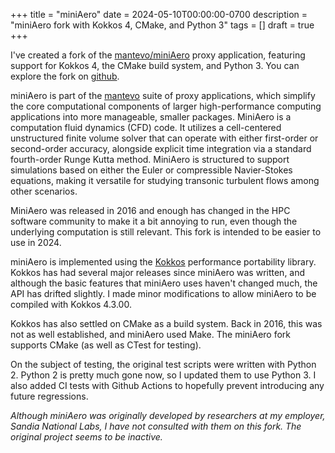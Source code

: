 +++
title = "miniAero"
date = 2024-05-10T00:00:00-0700
description = "miniAero fork with Kokkos 4, CMake, and Python 3"
tags = []
draft = true
+++

I've created a fork of the [mantevo/miniAero](https://github.com/mantevo/miniAero) proxy application, featuring support for Kokkos 4, the CMake build system, and Python 3.
You can explore the fork on [github](https://github.com/cwpearson/miniAero).

miniAero is part of the [mantevo](manetvo.org) suite of proxy applications, which simplify the core computational components of larger high-performance computing applications into more manageable, smaller packages.
MiniAero is a computation fluid dynamics (CFD) code.
It utilizes a cell-centered unstructured finite volume solver that can operate with either first-order or second-order accuracy, alongside explicit time integration via a standard fourth-order Runge Kutta method.
MiniAero is structured to support simulations based on either the Euler or compressible Navier-Stokes equations, making it versatile for studying transonic turbulent flows among other scenarios.

MiniAero was released in 2016 and enough has changed in the HPC software community to make it a bit annoying to run, even though the underlying computation is still relevant.
This fork is intended to be easier to use in 2024.

miniAero is implemented using the [Kokkos](kokkos.org) performance portability library.
Kokkos has had several major releases since miniAero was written, and although the basic features that miniAero uses haven't changed much, the API has drifted slightly.
I made minor modifications to allow miniAero to be compiled with Kokkos 4.3.00.

Kokkos has also settled on CMake as a build system.
Back in 2016, this was not as well established, and miniAero used Make.
The miniAero fork supports CMake (as well as CTest for testing).

On the subject of testing, the original test scripts were written with Python 2.
Python 2 is pretty much gone now, so I updated them to use Python 3.
I also added CI tests with Github Actions to hopefully prevent introducing any future regressions.

*Although miniAero was originally developed by researchers at my employer, Sandia National Labs, I have not consulted with them on this fork. The original project seems to be inactive.*